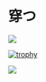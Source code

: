# 穿つ

![](http://github-profile-summary-cards.vercel.app/api/cards/profile-details?username=Shinnosuke-Hara&theme=github)

[![trophy](https://github-profile-trophy.vercel.app/?username=Shinnosuke-Hara&title=Commit,Issues,Repositories,PullRequest)](https://github.com/ryo-ma/github-profile-trophy)

![](http://github-profile-summary-cards.vercel.app/api/cards/productive-time?username=Shinnosuke-Hara&theme=github&utcOffset=9)

